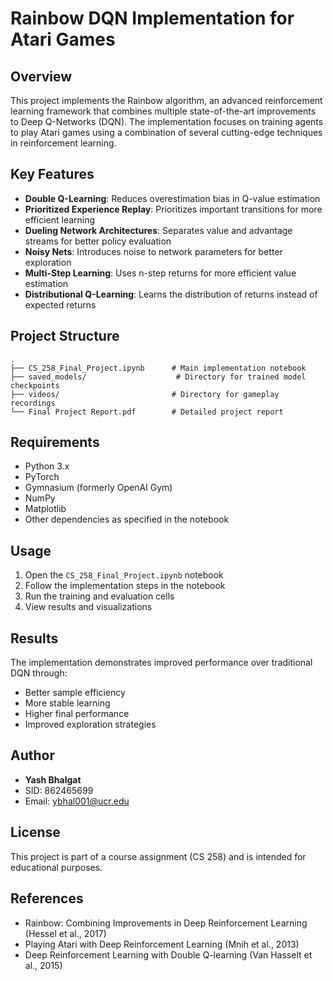 # Rainbow DQN Implementation for Atari Games

## Overview
This project implements the Rainbow algorithm, an advanced reinforcement learning framework that combines multiple state-of-the-art improvements to Deep Q-Networks (DQN). The implementation focuses on training agents to play Atari games using a combination of several cutting-edge techniques in reinforcement learning.

## Key Features
- **Double Q-Learning**: Reduces overestimation bias in Q-value estimation
- **Prioritized Experience Replay**: Prioritizes important transitions for more efficient learning
- **Dueling Network Architectures**: Separates value and advantage streams for better policy evaluation
- **Noisy Nets**: Introduces noise to network parameters for better exploration
- **Multi-Step Learning**: Uses n-step returns for more efficient value estimation
- **Distributional Q-Learning**: Learns the distribution of returns instead of expected returns

## Project Structure
```
.
├── CS_258_Final_Project.ipynb      # Main implementation notebook
├── saved_models/                    # Directory for trained model checkpoints
├── videos/                         # Directory for gameplay recordings
└── Final Project Report.pdf        # Detailed project report
```

## Requirements
- Python 3.x
- PyTorch
- Gymnasium (formerly OpenAI Gym)
- NumPy
- Matplotlib
- Other dependencies as specified in the notebook

## Usage
1. Open the `CS_258_Final_Project.ipynb` notebook
2. Follow the implementation steps in the notebook
3. Run the training and evaluation cells
4. View results and visualizations

## Results
The implementation demonstrates improved performance over traditional DQN through:
- Better sample efficiency
- More stable learning
- Higher final performance
- Improved exploration strategies

## Author
- **Yash Bhalgat**
- SID: 862465699
- Email: ybhal001@ucr.edu

## License
This project is part of a course assignment (CS 258) and is intended for educational purposes.

## References
- Rainbow: Combining Improvements in Deep Reinforcement Learning (Hessel et al., 2017)
- Playing Atari with Deep Reinforcement Learning (Mnih et al., 2013)
- Deep Reinforcement Learning with Double Q-learning (Van Hasselt et al., 2015) 